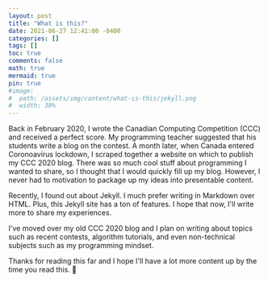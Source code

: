 ```yaml
---
layout: post
title: "What is this?"
date: 2021-06-27 12:41:00 -0400
categories: []
tags: []
toc: true
comments: false
math: true
mermaid: true
pin: true
#image:
#  path: /assets/img/content/what-is-this/jekyll.png
#  width: 30%
---
```


Back in February 2020, I wrote the Canadian Computing Competition (CCC) and received a perfect score. My programming teacher suggested that his students write a blog on the contest. A month later, when Canada entered Coronoavirus lockdown, I scraped together a website on which to publish my CCC 2020 blog. There was so much cool stuff about programming I wanted to share, so I thought that I would quickly fill up my blog. However, I never had to motivation to package up my ideas into presentable content.

Recently, I found out about Jekyll. I much prefer writing in Markdown over HTML. Plus, this Jekyll site has a ton of features. I hope that now, I'll write more to share my experiences.

I've moved over my old CCC 2020 blog and I plan on writing about topics such as recent contests, algorithm tutorials, and even non-technical subjects such as my programming mindset.

Thanks for reading this far and I hope I'll have a lot more content up by the time you read this. 👋

